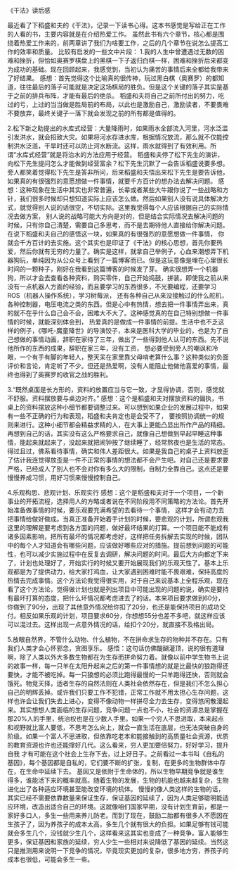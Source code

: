 《干法》读后感

最近看了下稻盛和夫的《干法》，记录一下读书心得。这本书感觉是写给正在工作的人看的书，主要内容就是在介绍热爱工作。
虽然此书有六个章节，核心都是围绕着热爱工作来的，前两章讲了我们为啥要工作，之后的几个章节在说怎么提高工作的效率和质量。
比较有启发的一些文中片段：
1.我的人生中曾遭遇过无数的困难和挫折，但恰如奥赛罗棋盘上的黑棋一下子返归白棋一样，困难和挫折后来都变为成功的基础。现在回顾起来，我感觉到，当初认为痛苦的事情后来全都给我带来了好结果。
感想：首先觉得这个比喻真的很传神，玩过黑白棋（奥赛罗）的都知道，往往最后的落子可能就是决定这场棋局的胜负。但是这个关键的落子其实是基于之前的排兵布阵，才能有最后的绝杀。
稻盛和夫将自己之前所付出的努力，吃过的亏，上过的当当做是胜局前的布局，以此也是激励自己，激励读者，不要畏难不要放弃，最终关键子一落下就会发现之前的所有都是值得的。

2.松下新之助提出的水库式经营：大量降雨时，如果雨水全部流入河里，河水泛滥引发洪水，就会招致大灾。如果将河水存进水库，根据情况放流，那么就不仅能控制洪水泛滥，干旱时还可以防止河水断流。这样，雨水就得到了有效利用。所谓“水库式经营”就是将治水的方法应用于经营。
稻盛和夫停了松下先生的演讲，向松下先生提问怎么才能做到经营富余？松下先生沉默了一会告诉稻盛说要多想。旁人都笑着觉得松下先生是答非所问，后来稻盛和夫悟出来松下先生是要告诉他，如果真的有很强烈的意愿想做一件事情，就要千方百计的想办法去解决问题。
感想：这种现象在生活中其实也非常普遍，长辈或者某些大牛跟你说了一些战略和方针，我们很多时候却只想知道实际上应该怎么做。然后如果别人没有说具体解决方式，就觉得别人说的话很空，不切实际。这里我觉得每个人应该根据自己的实际情况去做方案，
别人说的战略可能大方向是对的，但是结合实际情况去解决问题的时候，只有你自己清楚，需要自己多思考，而不是去期待他人直接给你解决问题。在说下稻盛和夫自己的感悟这一块，如果真的有很强烈的意愿想做一件事情，
你就会千方百计的去实施。这个其实也是印证了《干法》的核心思想，首先你要热爱，然后你就有无穷的力量了。确实是这样，就拿自己举例子，心血来潮想弄下机器狗玩，单纯因为从公众号上看到了一篇博客而已。但是这玩意像是埋在心里很长时间的一颗种子，刚好在我看到这篇博客的时候发了芽。
确实很想弄一个机器狗，所以才会去查看各种资料，购买零件，自己开始捣鼓，拼装。即使我之前从来没有一点机器人方面的经验，而且要学习的东西很多，不光要编程，还要学习ROS（机器人操作系统），学习树莓派，
还有各种自己从来没接触过的什么舵机，各种控制器，电压电流之类的东西。但是心中有热情，想去把一件事情弄出来，真的就不在乎什么自己会不会，困难大不大了。这种感觉真的在自己特别想做一件事情的时候，就能深刻体会到，
热爱真的是做成一件事情的前提。生活中也不乏这样的例子，《哪吒-魔童降世》的导演饺子，本来是医科大学的毕业的，也是为了自己想做的事情动画，辞职在家待了三年，做出了一些得到他人认可的东西。先不说他所作的东西的成果，辞职在家三年，没有工资，
想必要受到旁人的嘲讽和冷眼，一个有手有脚的年轻人，整天呆在家里靠父母啃老算什么事？这种类似的负面评价和言论，肯定听了不少。但还是热爱啊，没有人能阻止他做他喜爱的事情，最终也得到了奥赛罗的收官之战的胜利。

3.“既然桌面是长方形的，资料的放置应当与它一致，才显得协调，否则，感觉就不舒服。资料摆放要与桌边对齐。”
感想：这个是稻盛和夫对摆放资料的偏执，书桌上的资料摆放这种小细节都要调整过来。可以想到如果企业的发展过程中，如果有一些不正确的行为和表现，稻盛和夫肯定也是会受不了，
要按照协调统一的规则来进行。这种小细节都会精益求精的人，在大事上更能凸显出所作产品的精细。再想到自己的话，其实没有这么严格要求自己，就像自己想做到早起早睡这种事情，能起来就起来了，没起来就把闹钟按了继续睡了，经常熬夜也是生活的常态。得过且过，佛系看待事情，确实和伟人差距很大。如果是我自己的桌子上资料放歪了估计我连觉得放歪是一件不正常的事情的想法都不会产生吧。对自己还是要求要严格，已经成人了别人也不会对你有多么大的限制，自制力全靠自己。这点还是要慢慢养成习惯，用好习惯来慢慢控制自己。

4.乐观构思、悲观计划、乐观实行
感想：这个是稻盛和夫对于一个项目，一个新事业的开拓流程，选择用人的方略或者说在不同阶段用不同策略的方法论。首先开始准备做事情的时候，要乐观要充满希望的去看待一个事情，
这样才会有动力去把事情给做好做成。当真正准备开始着手计划的时候，要悲观的计划，所谓悲观我这里的理解是要考虑到各方面的问题，做好最坏结果的打算。一个项目能不能成有诸多因素影响，把所有最坏的情况都考虑好，这样把任务拆解去实现的时候，团队中的每个人才知道会有哪些问题，应该做好哪些应对的措施。提前想到问题的可能性，也可以减少实施过程中在反复去调研，解决问题的时间。最后大方向都定下来了，计划也处理好了，开始实行的时候又要开始展现我们的乐观天性了。基本上乐观都是为了提供动力，给大家打鸡血，让大家遇到困难时能不畏艰难，保持高度的热情去完成事情。这个方法论我觉得很实用，对于自己来说基本上全程乐观，现在看了这个方法论，觉得做计划也就是列出项目中可能出现的问题的说，确实是要持有最坏打算的态度，把什么坏情况都考虑进去了的话。本来项目要求做到60分，你做到了90分，出现了其他意外情况给你扣了20分，也还是能保持项目的成功交付。相反如果乐观的计划，项目要求60分，你想想55分也差不多吧，就这样应该可以混过去。这样出现一点意外情况的话，给扣个20分，就直接不及格出局。

5.放眼自然界，不管什么动物、什么植物，不在拼命求生存的物种并不存在。只有我们人类才会心怀邪念，贪图享乐。
感悟：这句话仿佛醍醐灌顶，说的很有道理啊，除了人类以外大多数生物都在为生存而拼命努力着。就像以前中学生物书上说的故事一样，每一只羊在太阳升起来之后的第一件事情想的就是比最快的狼跑得还要快，才能不被吃掉。每一只狼想的必须比跑得最慢的一只羊跑得还快，否则就会饿死。物竞天择，适者生存的自然法则在人类社会依然存在，但是我们不怎么担心自己的明辉丢掉。或许我们只要工作不犯错，正常工作就不用太担心生存问题，这样也许会让我们失去上进心，变得不像动物一样拼尽全力去生存，变得悠闲散漫起来。其实想想人类面临的生存问题，竞争问题一点也不小，社会的资源总是掌握在那20%人的手里，统治权也是在少数人手里。如果一个穷人不思进取，本来起点和视野就比富人要低，不思考怎么向上，就会一直生活在底层，也无法突破自身的阶级。如果一个富人不思进取，但依靠吃老本和能接触到的高质量社会资源，优质的教育资源也许也还能撑好几代。这么看来，穷人更加要倍努力，好好学习，提升自我
才有可能在这个社会上生存下去，过上好日子。之前看过一本书叫《自私的基因》，每个基因都是自私的，它们要不断的扩张，复制，在更多的生物群体中存在，在生命中延续下去。
基因又是依附于生命体的，所以生物早期竞争就是谁生得多，谁能活下来的概率就高。随着生物的发展，生物的机能也越来越复杂，生物进化出了各种适应环境甚至能改变环境的机体。
慢慢的像人类这样的生物的话，其实已经不需要依靠数量来保证生存，保证基因的延续了，因为人类足够聪明能适应环境，改造出适合自己的环境。这就像咱们国家早期，没有计划生育前，都是一家好多口人，多生一些用来养儿防老。而到了现在，鼓励二胎都有很多人不愿因在生孩子了，因为养孩子的成本太高，多生几个就有很大的负担。如果足够有钱可能就会多生几个，没钱就少生几个，这样看来这其实也变成了一种竞争。富人能够生更多，保证基因和家族的延续，穷人少生一些相对来说降低了基因的延续。当然这只是推测用来说明一下竞争的情况，毕竟现实更加的复杂，很多地方穷，养孩子的成本也很低，可能会多生一些。
